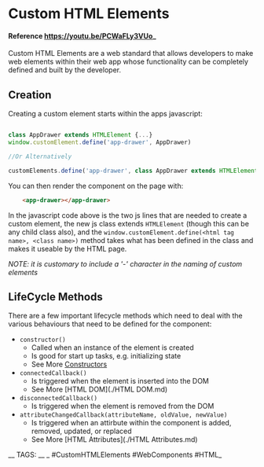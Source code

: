 # Custom HTML Elements
#### Reference https://youtu.be/PCWaFLy3VUo_

Custom HTML Elements are a web standard that allows developers to make web elements within their web app whose functionality can be completely defined and built by the developer.

## Creation

Creating a custom element starts within the apps javascript:

```javascript

class AppDrawer extends HTMLElement {...}
window.customElement.define('app-drawer', AppDrawer)

//Or Alternatively

customElements.define('app-drawer', class AppDrawer extends HTMLElement {...} );

```

You can then render the component on the page with:

```html
    <app-drawer></app-drawer>
```

In the javascript code above is the two js lines that are needed to create a custom element, the new js class extends `HTMLElement` (though this can be any child class also), and the `window.customElement.define(<html tag name>, <class name>)` method takes what has been defined in the class and makes it useable by the HTML page.

_NOTE: it is customary to include a '-' character in the naming of custom elements_

## LifeCycle Methods

There are a few important lifecycle methods which need to deal with the various behaviours that need to be defined for the component:

* `constructor()`
    * Called when an instance of the element is created
    * Is good for start up tasks, e.g. initializing state
    * See More [Constructors](./Constructors.md)
* `connectedCallback()`
    * Is triggered when the element is inserted into the DOM
    * See More [HTML DOM](./HTML DOM.md)
* `disconnectedCallback()`
    * Is triggered when the element is removed from the DOM
* `attributeChangedCallback(attributeName, oldValue, newValue)`
    * Is triggered when an attirbute within the component is added, removed, updated, or replaced
    * See More [HTML Attributes](./HTML Attributes.md)

__ TAGS: __
_ #CustomHTMLElements #WebComponents #HTML_
